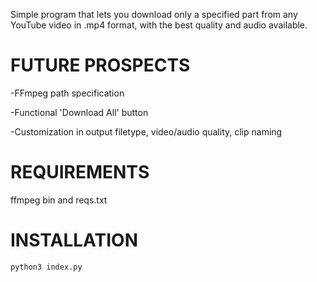 Simple program that lets you download only a specified part from any YouTube video in .mp4 format, with the best quality and audio available.

# FUTURE PROSPECTS

-FFmpeg path specification

-Functional 'Download All' button

-Customization in output filetype, video/audio quality, clip naming

# REQUIREMENTS

ffmpeg bin and reqs.txt

# INSTALLATION

```
python3 index.py
```
